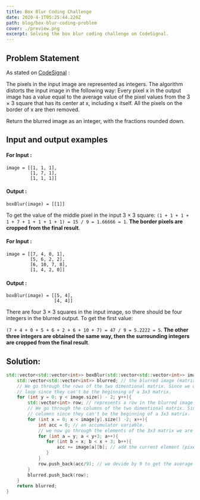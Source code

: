 ```yaml
---
title: Box Blur Coding Challenge
date: 2020-4-1T05:25:44.226Z
path: blog/box-blur-coding-problem
cover: ./preview.png
excerpt: Solving the box blur coding challenge on CodeSignal.
---
```


## Problem Statement

As stated on [CodeSignal](https://app.codesignal.com/arcade/intro/level-5/5xPitc3yT3dqS7XkP) :

The pixels in the input image are represented as integers. The algorithm distorts the input image in the following way: Every pixel x in the output image has a value equal to the average value of the pixel values from the 3 × 3 square that has its center at x, including x itself. All the pixels on the border of x are then removed.

Return the blurred image as an integer, with the fractions rounded down.

## Input and output examples

#### For Input :

```
image = [[1, 1, 1],
         [1, 7, 1],
         [1, 1, 1]]
```

#### Output :

```
boxBlur(image) = [[1]]
```

To get the value of the middle pixel in the input 3 × 3 square: `(1 + 1 + 1 + 1 + 7 + 1 + 1 + 1 + 1) = 15 / 9 = 1.66666 = 1`. **The border pixels are cropped from the final result**.

#### For Input :

```
image = [[7, 4, 0, 1],
         [5, 6, 2, 2],
         [6, 10, 7, 8],
         [1, 4, 2, 0]]
```

#### Output :

```
boxBlur(image) = [[5, 4],
                  [4, 4]]
```

There are four 3 × 3 squares in the input image, so there should be four integers in the blurred output. To get the first value:

`(7 + 4 + 0 + 5 + 6 + 2 + 6 + 10 + 7) = 47 / 9 = 5.2222 = 5`. **The other three integers are obtained the same way, then the surrounding integers are cropped from the final result**.

## Solution:

```cpp
std::vector<std::vector<int>> boxBlur(std::vector<std::vector<int>> image) {
    std::vector<std::vector<int>> blurred; // the blurred image (matrix) that should be returned.
    // We go through the rows of the two dimentional matrix. Since we only care about 3x3 sub matricies we ignore the last two rows the
    // loop since they can't be the beginning of a 3x3 matrix.
    for (int y = 0; y < image.size() - 2; y++){
        std::vector<int> row; // represents a row in the blurred image (matrix) that should be returned.
        // We go through the columns of the two dimentional matrix. Since we only care about 3x3 matricies, we ignore the last two
        // columns since they can't be the beginning of a 3x3 matrix.
        for (int x = 0; x < image[y].size() -2; x++){
            int acc = 0; // an accumulator variable.
            // we now go through the elements of the 3x3 matrix we are on the beginning of.
            for (int a = y; a < y+3; a++){
               for (int b = x; b < x + 3; b++){
                   acc += image[a][b]; // add the current element (pixel) to the accumulator.
               }
            }
            row.push_back(acc/9); // we devide by 9 to get the average value for this 3x3 matrix.
        }
        blurred.push_back(row);
    }
    return blurred;
}
```
